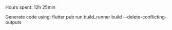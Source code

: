 Hours spent: 12h 25min

Generate code using:
flutter pub run build_runner build --delete-conflicting-outputs